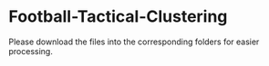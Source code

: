 # Football-Tactical-Clustering

Please download the files into the corresponding folders for easier processing.
